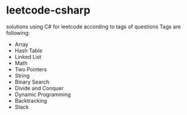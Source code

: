 # leetcode-csharp
solutions using C# for leetcode according to tags of questions
Tags are following:  
* Array
* Hash Table
* Linked List
* Math
* Two Pointers
* String
* Binary Search
* Divide and Conquer
* Dynamic Programming
* Backtracking
* Stack

